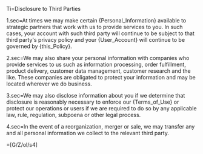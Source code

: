 Ti=Disclosure to Third Parties

1.sec=At times we may make certain {Personal_Information} available to strategic partners that work with us to provide services to you.  In such cases, your account with such third party will continue to be subject to that third party's privacy policy and your {User_Account} will continue to be governed by {this_Policy}.

2.sec=We may also share your personal information with companies who provide services to us such as information processing, order fulfillment, product delivery, customer data management, customer research and the like. These companies are obligated to protect your information and may be located wherever we do business.

3.sec=We may also disclose information about you if we determine that disclosure is reasonably necessary to enforce our {Terms_of_Use} or protect our operations or users if we are required to do so by any applicable law, rule, regulation, subpoena or other legal process.

4.sec=In the event of a reorganization, merger or sale, we may transfer any and all personal information we collect to the relevant third party.

=[G/Z/ol/s4]
